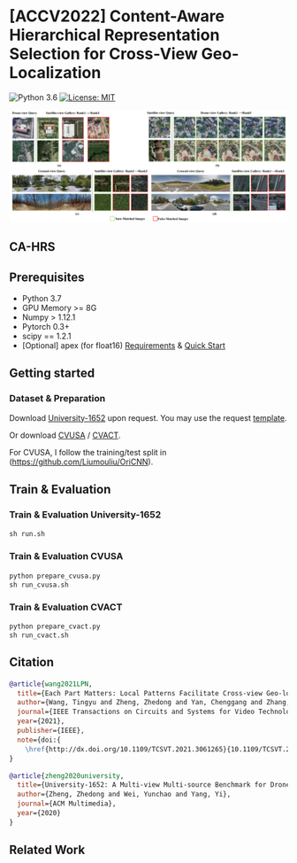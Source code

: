 # [ACCV2022] Content-Aware Hierarchical Representation Selection for Cross-View Geo-Localization
![Python 3.6](https://img.shields.io/badge/python-3.7-green.svg)
[![License: MIT](https://img.shields.io/badge/License-MIT-green.svg)](https://opensource.org/licenses/MIT) 


![](docs/index_files/VIS.png#pic_center)


## CA-HRS

## Prerequisites

- Python 3.7
- GPU Memory >= 8G
- Numpy > 1.12.1
- Pytorch 0.3+
- scipy == 1.2.1
- [Optional] apex (for float16) [Requirements](https://github.com/NVIDIA/apex#requirements) & [Quick Start](https://github.com/NVIDIA/apex#quick-start)

## Getting started
### Dataset & Preparation
Download [University-1652](https://github.com/layumi/University1652-Baseline) upon request. You may use the request [template](https://github.com/layumi/University1652-Baseline/blob/master/Request.md).

Or download [CVUSA](http://cs.uky.edu/~jacobs/datasets/cvusa/) / [CVACT](https://github.com/Liumouliu/OriCNN). 

For CVUSA, I follow the training/test split in (https://github.com/Liumouliu/OriCNN). 

## Train & Evaluation
### Train & Evaluation University-1652
```  
sh run.sh
```
### Train & Evaluation CVUSA
```  
python prepare_cvusa.py  
sh run_cvusa.sh
```
### Train & Evaluation CVACT
```  
python prepare_cvact.py  
sh run_cvact.sh
```
## Citation

```bibtex
@article{wang2021LPN,
  title={Each Part Matters: Local Patterns Facilitate Cross-view Geo-localization},
  author={Wang, Tingyu and Zheng, Zhedong and Yan, Chenggang and Zhang, jiyong and Sun, Yaoqi and Zheng, Bolun and Yang, Yi},
  journal={IEEE Transactions on Circuits and Systems for Video Technology},
  year={2021},
  publisher={IEEE},
  note={doi:{
    \href{http://dx.doi.org/10.1109/TCSVT.2021.3061265}{10.1109/TCSVT.2021.3061265}}}
}
```
```bibtex
@article{zheng2020university,
  title={University-1652: A Multi-view Multi-source Benchmark for Drone-based Geo-localization},
  author={Zheng, Zhedong and Wei, Yunchao and Yang, Yi},
  journal={ACM Multimedia},
  year={2020}
}
```
## Related Work
